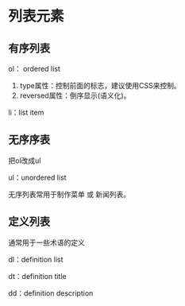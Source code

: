 # 列表元素

## 有序列表

ol： ordered list

1. type属性：控制前面的标志，建议使用CSS来控制。
2. reversed属性：倒序显示(语义化)。

li：list item

## 无序序表

把ol改成ul

ul：unordered list

无序列表常用于制作菜单 或 新闻列表。

## 定义列表

通常用于一些术语的定义

dl：definition list

dt：definition title

dd：definition description